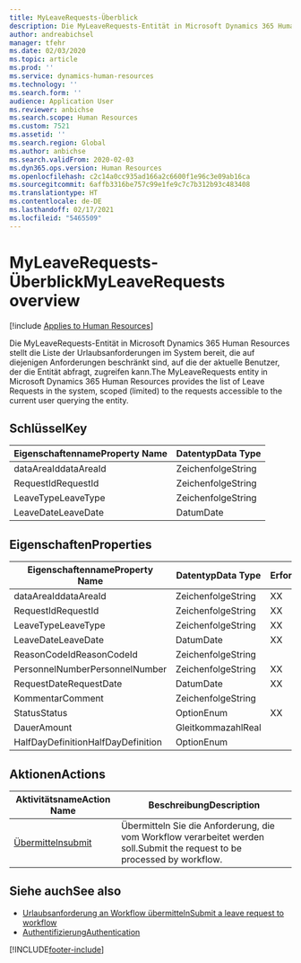 ```yaml
---
title: MyLeaveRequests-Überblick
description: Die MyLeaveRequests-Entität in Microsoft Dynamics 365 Human Resources stellt die Liste der Urlaubsanforderungen im System bereit, die auf diejenigen Anforderungen beschränkt sind, auf die der aktuelle Benutzer, der die Entität abfragt, zugreifen kann.
author: andreabichsel
manager: tfehr
ms.date: 02/03/2020
ms.topic: article
ms.prod: ''
ms.service: dynamics-human-resources
ms.technology: ''
ms.search.form: ''
audience: Application User
ms.reviewer: anbichse
ms.search.scope: Human Resources
ms.custom: 7521
ms.assetid: ''
ms.search.region: Global
ms.author: anbichse
ms.search.validFrom: 2020-02-03
ms.dyn365.ops.version: Human Resources
ms.openlocfilehash: c2c14a0cc935ad166a2c6600f1e96c3e09ab16ca
ms.sourcegitcommit: 6affb3316be757c99e1fe9c7c7b312b93c483408
ms.translationtype: HT
ms.contentlocale: de-DE
ms.lasthandoff: 02/17/2021
ms.locfileid: "5465509"
---
```

# <a name="myleaverequests-overview"></a><span data-ttu-id="eb9da-103">MyLeaveRequests-Überblick</span><span class="sxs-lookup"><span data-stu-id="eb9da-103">MyLeaveRequests overview</span></span>

[!include [Applies to Human Resources](../includes/applies-to-hr.md)]

<span data-ttu-id="eb9da-104">Die MyLeaveRequests-Entität in Microsoft Dynamics 365 Human Resources stellt die Liste der Urlaubsanforderungen im System bereit, die auf diejenigen Anforderungen beschränkt sind, auf die der aktuelle Benutzer, der die Entität abfragt, zugreifen kann.</span><span class="sxs-lookup"><span data-stu-id="eb9da-104">The MyLeaveRequests entity in Microsoft Dynamics 365 Human Resources provides the list of Leave Requests in the system, scoped (limited) to the requests accessible to the current user querying the entity.</span></span>

## <a name="key"></a><span data-ttu-id="eb9da-105">Schlüssel</span><span class="sxs-lookup"><span data-stu-id="eb9da-105">Key</span></span>

  | <span data-ttu-id="eb9da-106">Eigenschaftenname</span><span class="sxs-lookup"><span data-stu-id="eb9da-106">Property Name</span></span> | <span data-ttu-id="eb9da-107">Datentyp</span><span class="sxs-lookup"><span data-stu-id="eb9da-107">Data Type</span></span> |
  |---------------|-----------|
  | <span data-ttu-id="eb9da-108">dataAreaId</span><span class="sxs-lookup"><span data-stu-id="eb9da-108">dataAreaId</span></span>    | <span data-ttu-id="eb9da-109">Zeichenfolge</span><span class="sxs-lookup"><span data-stu-id="eb9da-109">String</span></span>    |
  | <span data-ttu-id="eb9da-110">RequestId</span><span class="sxs-lookup"><span data-stu-id="eb9da-110">RequestId</span></span>     | <span data-ttu-id="eb9da-111">Zeichenfolge</span><span class="sxs-lookup"><span data-stu-id="eb9da-111">String</span></span>    |
  | <span data-ttu-id="eb9da-112">LeaveType</span><span class="sxs-lookup"><span data-stu-id="eb9da-112">LeaveType</span></span>     | <span data-ttu-id="eb9da-113">Zeichenfolge</span><span class="sxs-lookup"><span data-stu-id="eb9da-113">String</span></span>    |
  | <span data-ttu-id="eb9da-114">LeaveDate</span><span class="sxs-lookup"><span data-stu-id="eb9da-114">LeaveDate</span></span>     | <span data-ttu-id="eb9da-115">Datum</span><span class="sxs-lookup"><span data-stu-id="eb9da-115">Date</span></span>      |
  
## <a name="properties"></a><span data-ttu-id="eb9da-116">Eigenschaften</span><span class="sxs-lookup"><span data-stu-id="eb9da-116">Properties</span></span>

  | <span data-ttu-id="eb9da-117">Eigenschaftenname</span><span class="sxs-lookup"><span data-stu-id="eb9da-117">Property Name</span></span>     | <span data-ttu-id="eb9da-118">Datentyp</span><span class="sxs-lookup"><span data-stu-id="eb9da-118">Data Type</span></span> | <span data-ttu-id="eb9da-119">Erforderlich</span><span class="sxs-lookup"><span data-stu-id="eb9da-119">Required</span></span> |
  |-------------------|-----------|----------|
  | <span data-ttu-id="eb9da-120">dataAreaId</span><span class="sxs-lookup"><span data-stu-id="eb9da-120">dataAreaId</span></span>        | <span data-ttu-id="eb9da-121">Zeichenfolge</span><span class="sxs-lookup"><span data-stu-id="eb9da-121">String</span></span>    | <span data-ttu-id="eb9da-122">X</span><span class="sxs-lookup"><span data-stu-id="eb9da-122">X</span></span>        |
  | <span data-ttu-id="eb9da-123">RequestId</span><span class="sxs-lookup"><span data-stu-id="eb9da-123">RequestId</span></span>         | <span data-ttu-id="eb9da-124">Zeichenfolge</span><span class="sxs-lookup"><span data-stu-id="eb9da-124">String</span></span>    | <span data-ttu-id="eb9da-125">X</span><span class="sxs-lookup"><span data-stu-id="eb9da-125">X</span></span>        |
  | <span data-ttu-id="eb9da-126">LeaveType</span><span class="sxs-lookup"><span data-stu-id="eb9da-126">LeaveType</span></span>         | <span data-ttu-id="eb9da-127">Zeichenfolge</span><span class="sxs-lookup"><span data-stu-id="eb9da-127">String</span></span>    | <span data-ttu-id="eb9da-128">X</span><span class="sxs-lookup"><span data-stu-id="eb9da-128">X</span></span>        |
  | <span data-ttu-id="eb9da-129">LeaveDate</span><span class="sxs-lookup"><span data-stu-id="eb9da-129">LeaveDate</span></span>         | <span data-ttu-id="eb9da-130">Datum</span><span class="sxs-lookup"><span data-stu-id="eb9da-130">Date</span></span>      | <span data-ttu-id="eb9da-131">X</span><span class="sxs-lookup"><span data-stu-id="eb9da-131">X</span></span>        |
  | <span data-ttu-id="eb9da-132">ReasonCodeId</span><span class="sxs-lookup"><span data-stu-id="eb9da-132">ReasonCodeId</span></span>      | <span data-ttu-id="eb9da-133">Zeichenfolge</span><span class="sxs-lookup"><span data-stu-id="eb9da-133">String</span></span>    |          |
  | <span data-ttu-id="eb9da-134">PersonnelNumber</span><span class="sxs-lookup"><span data-stu-id="eb9da-134">PersonnelNumber</span></span>   | <span data-ttu-id="eb9da-135">Zeichenfolge</span><span class="sxs-lookup"><span data-stu-id="eb9da-135">String</span></span>    | <span data-ttu-id="eb9da-136">X</span><span class="sxs-lookup"><span data-stu-id="eb9da-136">X</span></span>        |
  | <span data-ttu-id="eb9da-137">RequestDate</span><span class="sxs-lookup"><span data-stu-id="eb9da-137">RequestDate</span></span>       | <span data-ttu-id="eb9da-138">Datum</span><span class="sxs-lookup"><span data-stu-id="eb9da-138">Date</span></span>      | <span data-ttu-id="eb9da-139">X</span><span class="sxs-lookup"><span data-stu-id="eb9da-139">X</span></span>        |
  | <span data-ttu-id="eb9da-140">Kommentar</span><span class="sxs-lookup"><span data-stu-id="eb9da-140">Comment</span></span>           | <span data-ttu-id="eb9da-141">Zeichenfolge</span><span class="sxs-lookup"><span data-stu-id="eb9da-141">String</span></span>    |          |
  | <span data-ttu-id="eb9da-142">Status</span><span class="sxs-lookup"><span data-stu-id="eb9da-142">Status</span></span>            | <span data-ttu-id="eb9da-143">Option</span><span class="sxs-lookup"><span data-stu-id="eb9da-143">Enum</span></span>      | <span data-ttu-id="eb9da-144">X</span><span class="sxs-lookup"><span data-stu-id="eb9da-144">X</span></span>        |
  | <span data-ttu-id="eb9da-145">Dauer</span><span class="sxs-lookup"><span data-stu-id="eb9da-145">Amount</span></span>            | <span data-ttu-id="eb9da-146">Gleitkommazahl</span><span class="sxs-lookup"><span data-stu-id="eb9da-146">Real</span></span>      |          |
  | <span data-ttu-id="eb9da-147">HalfDayDefinition</span><span class="sxs-lookup"><span data-stu-id="eb9da-147">HalfDayDefinition</span></span> | <span data-ttu-id="eb9da-148">Option</span><span class="sxs-lookup"><span data-stu-id="eb9da-148">Enum</span></span>      |          |

## <a name="actions"></a><span data-ttu-id="eb9da-149">Aktionen</span><span class="sxs-lookup"><span data-stu-id="eb9da-149">Actions</span></span>

 | <span data-ttu-id="eb9da-150">Aktivitätsname</span><span class="sxs-lookup"><span data-stu-id="eb9da-150">Action Name</span></span>                               | <span data-ttu-id="eb9da-151">Beschreibung</span><span class="sxs-lookup"><span data-stu-id="eb9da-151">Description</span></span>                                     |
 |-------------------------------------------|-------------------------------------------------|
 | [<span data-ttu-id="eb9da-152">Übermitteln</span><span class="sxs-lookup"><span data-stu-id="eb9da-152">submit</span></span>](hr-developer-api-myleaverequests-submit.md)   | <span data-ttu-id="eb9da-153">Übermitteln Sie die Anforderung, die vom Workflow verarbeitet werden soll.</span><span class="sxs-lookup"><span data-stu-id="eb9da-153">Submit the request to be processed by workflow.</span></span> |

## <a name="see-also"></a><span data-ttu-id="eb9da-154">Siehe auch</span><span class="sxs-lookup"><span data-stu-id="eb9da-154">See also</span></span>

- [<span data-ttu-id="eb9da-155">Urlaubsanforderung an Workflow übermitteln</span><span class="sxs-lookup"><span data-stu-id="eb9da-155">Submit a leave request to workflow</span></span>](hr-developer-api-myleaverequests-submit.md)
- [<span data-ttu-id="eb9da-156">Authentifizierung</span><span class="sxs-lookup"><span data-stu-id="eb9da-156">Authentication</span></span>](hr-developer-api-authentication.md)

[!INCLUDE[footer-include](../includes/footer-banner.md)]
